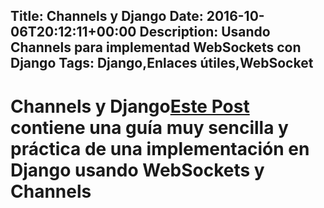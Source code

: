 Title: Channels y Django
Date: 2016-10-06T20:12:11+00:00
Description: Usando Channels para implementad WebSockets con Django
Tags: Django,Enlaces útiles,WebSocket
---
# Channels y Django[Este Post](https://blog.heroku.com/in_deep_with_django_channels_the_future_of_real_time_apps_in_django) contiene una guía muy sencilla y práctica de una implementación en Django usando WebSockets y Channels